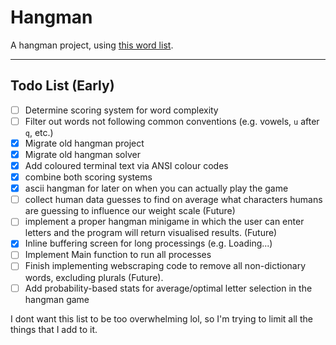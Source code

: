 # Hangman

A hangman project, using [this word list](https://github.com/dwyl/english-words).

---
## Todo List (Early)
 - [ ] Determine scoring system for word complexity
 - [ ] Filter out words not following common conventions (e.g. vowels, `u` after `q`, etc.)
 - [x] Migrate old hangman project
 - [x] Migrate old hangman solver
 - [x] Add coloured terminal text via ANSI colour codes
 - [x] combine both scoring systems
 - [x] ascii hangman for later on when you can actually play the game
 - [ ] collect human data guesses to find on average what characters humans are guessing to influence our weight scale (Future)
 - [ ] implement a proper hangman minigame in which the user can enter letters and the program will return visualised results. (Future)
 - [x] Inline buffering screen for long processings (e.g. Loading...)
 - [ ] Implement Main function to run all processes
 - [ ] Finish implementing webscraping code to remove all non-dictionary words, excluding plurals (Future).
 - [ ] Add probability-based stats for average/optimal letter selection in the hangman game

 I dont want this list to be too overwhelming lol, so I'm trying to limit all the things that I add to it.
